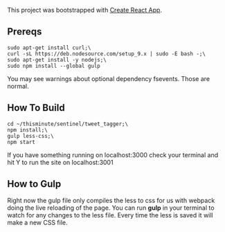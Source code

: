 This project was bootstrapped with [Create React App](https://github.com/facebookincubator/create-react-app).

## Prereqs
```
sudo apt-get install curl;\
curl -sL https://deb.nodesource.com/setup_9.x | sudo -E bash -;\
sudo apt-get install -y nodejs;\
sudo npm install --global gulp
```
You may see warnings about optional dependency fsevents. Those are normal.

## How To Build
```
cd ~/thisminute/sentinel/tweet_tagger;\
npm install;\
gulp less-css;\
npm start
```
If you have something running on localhost:3000 check your terminal and hit Y to run the site on localhost:3001

## How to Gulp
Right now the gulp file only compiles the less to css for us with webpack doing the live reloading of the page. You can run **gulp** in your terminal to watch for any changes to the less file. Every time the less is saved it will make a new CSS file.
